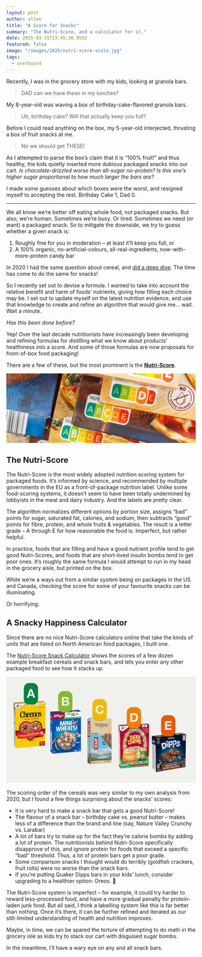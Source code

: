 ```yaml
---
layout: post
author: allen
title: "A Score for Snacks"
summary: "The Nutri-Score, and a calculator for it."
date: 2025-03-31T23:45:30.955Z
featured: false
image: "/images/2025/nutri-score-scale.jpg"
tags:
  - overboard
---
```


Recently, I was in the grocery store with my kids, looking at granola bars.

> DAD can we have *these* in my lunches?

My 8-year-old was waving a box of birthday-cake-flavored granola bars.

> Uh, birthday cake? Will that actually keep you full?

Before I could read anything on the box, my 5-year-old interjected, thrusting a box of fruit snacks at me.

> No we should get THESE!

As I attempted to parse the box’s claim that it is “100% fruit!” and thus healthy, the kids quietly inserted more dubious packaged snacks into our cart. *Is chocolate-drizzled worse than all-sugar no-protein? Is this one’s higher sugar proportional to how much larger the bars are?*

I made some guesses about which boxes were the worst, and resigned myself to accepting the rest. Birthday Cake 1, Dad 0.

----

We all know we’re better off eating whole food, not packaged snacks. But also, we’re human. Sometimes we’re busy. Or tired. Sometimes we need (or want) a packaged snack. So to mitigate the downside, we try to guess whether a given snack is:

1. Roughly fine for you in moderation – at least it’ll keep you full, or
2. A 100% organic, no-artificial-colours, all-real-ingredients, now-with-more-protein candy bar

In 2020 I had the same question about cereal, and [did a deep dive](https://allenpike.com/2020/unified-theory-of-cereal). The time has come to do the same for snacks!

So I recently set out to devise a formula. I wanted to take into account the relative benefit and harm of foods’ nutrients, giving how filling each choice may be. I set out to update myself on the latest nutrition evidence, and use that knowledge to create and refine an algorithm that would give me… wait. Wait a minute.

*Has this been done before?*

Yep! Over the last decade nutritionists have increasingly been developing and refining formulas for distilling what we know about products’ healthiness into a score. And some of those formulas are now proposals for front-of-box food packaging!

There are a few of these, but the most prominent is the **[Nutri-Score](https://en.wikipedia.org/wiki/Nutri-Score)**.

<div class="centered">
<img src="/images/2025/nutri-score.jpg" alt="Nutri-Score package examples" />
</div>

## The Nutri-Score

The Nutri-Score is the most widely adopted nutrition scoring system for packaged foods. It’s informed by science, and recommended by multiple governments in the EU as a front-of-package nutrition label. Unlike some food-scoring systems, it doesn’t seem to have been totally undermined by lobbyists in the meat and dairy industry. And the labels are pretty clear.

The algorithm normalizes different options by portion size, assigns “bad” points for sugar, saturated fat, calories, and sodium, then subtracts “good” points for fibre, protein, and whole fruits & vegetables. The result is a letter grade – A through E for how reasonable the food is. Imperfect, but rather helpful.

In practice, foods that are filling and have a good nutrient profile tend to get good Nutri-Scores, and foods that are short-lived insulin bombs tend to get poor ones. It’s roughly the same formula I would attempt to run in my head in the grocery aisle, but printed on the box.

While we’re a ways out from a similar system being on packages in the US and Canada, checking the score for some of your favourite snacks can be illuminating.

Or horrifying.

## A Snacky Happiness Calculator

Since there are no nice Nutri-Score calculators online that take the kinds of units that are listed on North American food packages, I built one.

The [Nutri-Score Snack Calculator](https://nutri-score.allenpike.com/) shows the scores of a few dozen example breakfast cereals and snack bars, and lets you enter any other packaged food to see how it stacks up.

<div class="centered">
<img src="/images/2025/nutri-score-scale.jpg" alt="Nutri-Score grade examples" />
</div>

The scoring order of the cereals was very similar to my own analysis from 2020, but I found a few things surprising about the snacks’ scores:
- It is very hard to make a snack bar that gets a good Nutri-Score!
- The flavour of a snack bar – birthday cake vs. peanut butter – makes less of a difference than the brand and line (say, Nature Valley Crunchy vs. Larabar)
- A lot of bars try to make up for the fact they’re calorie bombs by adding a lot of protein. The nutritionists behind Nutri-Score specifically disapprove of this, and ignore protein for foods that exceed a specific “bad” threshold. Thus, a lot of protein bars get a poor grade.
- Some comparison snacks I thought would do terribly (goldfish crackers, fruit rolls) were no worse than the snack bars.
- If you’re putting Quaker Dipps bars in your kids’ lunch, consider upgrading to a healthier option: Oreos. 🤯

The Nutri-Score system is imperfect – for example, it could try harder to reward less-processed food, and have a more gradual penalty for protein-laden junk food. But all said, I think a labelling system like this is far better than nothing. Once it’s there, it can be further refined and iterated as our still-limited understanding of health and nutrition improves.

Maybe, in time, we can be spared the torture of attempting to do math in the grocery isle as kids try to stack our cart with disguised sugar bombs.

In the meantime, I’ll have a wary eye on any and all snack bars.
